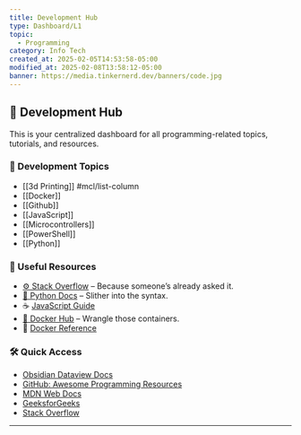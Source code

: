 ```yaml
---
title: Development Hub
type: Dashboard/L1
topic:
  - Programming
category: Info Tech
created_at: 2025-02-05T14:53:58-05:00
modified_at: 2025-02-08T13:58:12-05:00
banner: https://media.tinkernerd.dev/banners/code.jpg
---
```


## 📌 Development Hub

This is your centralized dashboard for all programming-related topics, tutorials, and resources.

### 📝 Development Topics
- [[3d Printing]]  #mcl/list-column
- [[Docker]]
- [[Github]]
- [[JavaScript]]
- [[Microcontrollers]]
- [[PowerShell]]
- [[Python]]

### 🔗 Useful Resources
- [⚙️ Stack Overflow](https://stackoverflow.com/) – Because someone’s already asked it.
- [🐍 Python Docs](https://docs.python.org/3/) – Slither into the syntax.
- ☕ [JavaScript Guide](https://developer.mozilla.org/en-US/docs/Web/JavaScript)
- [🐳 Docker Hub](https://hub.docker.com/) – Wrangle those containers.
- 🚢 [Docker Reference](https://docs.docker.com/reference/)

### 🛠️ Quick Access

- [Obsidian Dataview Docs](https://blacksmithgu.github.io/obsidian-dataview/)
- [GitHub: Awesome Programming Resources](https://github.com/sindresorhus/awesome)
- [MDN Web Docs](https://developer.mozilla.org/en-US/)
- [GeeksforGeeks](https://www.geeksforgeeks.org/)
- [Stack Overflow](https://stackoverflow.com/)

---
